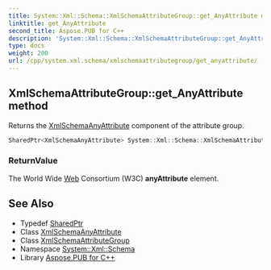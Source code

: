 ```yaml
---
title: System::Xml::Schema::XmlSchemaAttributeGroup::get_AnyAttribute method
linktitle: get_AnyAttribute
second_title: Aspose.PUB for C++
description: 'System::Xml::Schema::XmlSchemaAttributeGroup::get_AnyAttribute method. Returns the XmlSchemaAnyAttribute component of the attribute group in C++.'
type: docs
weight: 200
url: /cpp/system.xml.schema/xmlschemaattributegroup/get_anyattribute/
---
```

## XmlSchemaAttributeGroup::get_AnyAttribute method


Returns the [XmlSchemaAnyAttribute](../../xmlschemaanyattribute/) component of the attribute group.

```cpp
SharedPtr<XmlSchemaAnyAttribute> System::Xml::Schema::XmlSchemaAttributeGroup::get_AnyAttribute()
```


### ReturnValue

The World Wide [Web](../../../system.web/) Consortium (W3C) **anyAttribute** element.

## See Also

* Typedef [SharedPtr](../../../system/sharedptr/)
* Class [XmlSchemaAnyAttribute](../../xmlschemaanyattribute/)
* Class [XmlSchemaAttributeGroup](../)
* Namespace [System::Xml::Schema](../../)
* Library [Aspose.PUB for C++](../../../)
